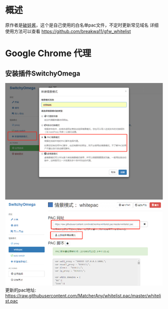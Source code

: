# 概述
原作者是[破娃酱](https://github.com/breakwa11)，这个是自己使用的白名单pac文件，不定时更新常见域名
详细使用方法可以查看 https://github.com/breakwa11/gfw_whitelist

# Google Chrome 代理
## 安装插件SwitchyOmega
![chrome-1](/img/chrome-1.png)
![chrome-2](/img/chrome-2.png)
更新的pac地址: https://raw.githubusercontent.com/MatcherAny/whitelist.pac/master/whitelist.pac

